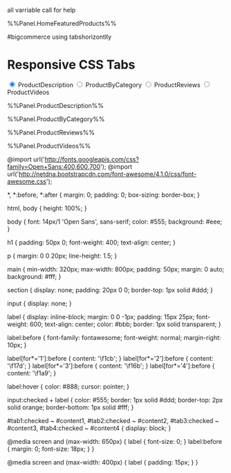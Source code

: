 
all varriable call for help

%%Panel.HomeFeaturedProducts%%

#bigcommerce using tabshorizontlly



<h1>Responsive CSS Tabs</h1>

<main>
  
  <input id="tab1" type="radio" name="tabs" checked>
  <label for="tab1">ProductDescription</label>
    
  <input id="tab2" type="radio" name="tabs">
  <label for="tab2">ProductByCategory</label>
    
  <input id="tab3" type="radio" name="tabs">
  <label for="tab3">ProductReviews</label>
    
  <input id="tab4" type="radio" name="tabs">
  <label for="tab4">ProductVideos</label>
    
  <section id="content1">
    <p>
      %%Panel.ProductDescription%%
    </p>
  </section>
    
  <section id="content2">
    <p>
      %%Panel.ProductByCategory%%
    </p>
  </section>
    
  <section id="content3">
    <p>
      %%Panel.ProductReviews%%
    </p>
  </section>
    
  <section id="content4">
    <p>
      %%Panel.ProductVideos%%
    </p>
  </section>
    
</main>

@import url('http://fonts.googleapis.com/css?family=Open+Sans:400,600,700');
@import url('http://netdna.bootstrapcdn.com/font-awesome/4.1.0/css/font-awesome.css');

*, *:before, *:after {
  margin: 0;
  padding: 0;
  box-sizing: border-box;
}

html, body {
  height: 100%;
}

body {
  font: 14px/1 'Open Sans', sans-serif;
  color: #555;
  background: #eee;
}

h1 {
  padding: 50px 0;
  font-weight: 400;
  text-align: center;
}

p {
  margin: 0 0 20px;
  line-height: 1.5;
}

main {
  min-width: 320px;
  max-width: 800px;
  padding: 50px;
  margin: 0 auto;
  background: #fff;
}

section {
  display: none;
  padding: 20px 0 0;
  border-top: 1px solid #ddd;
}

input {
  display: none;
}

label {
  display: inline-block;
  margin: 0 0 -1px;
  padding: 15px 25px;
  font-weight: 600;
  text-align: center;
  color: #bbb;
  border: 1px solid transparent;
}

label:before {
  font-family: fontawesome;
  font-weight: normal;
  margin-right: 10px;
}

label[for*='1']:before { content: '\f1cb'; }
label[for*='2']:before { content: '\f17d'; }
label[for*='3']:before { content: '\f16b'; }
label[for*='4']:before { content: '\f1a9'; }

label:hover {
  color: #888;
  cursor: pointer;
}

input:checked + label {
  color: #555;
  border: 1px solid #ddd;
  border-top: 2px solid orange;
  border-bottom: 1px solid #fff;
}

#tab1:checked ~ #content1,
#tab2:checked ~ #content2,
#tab3:checked ~ #content3,
#tab4:checked ~ #content4 {
  display: block;
}

@media screen and (max-width: 650px) {
  label {
    font-size: 0;
  }
  label:before {
    margin: 0;
    font-size: 18px;
  }
}

@media screen and (max-width: 400px) {
  label {
    padding: 15px;
  }
}


